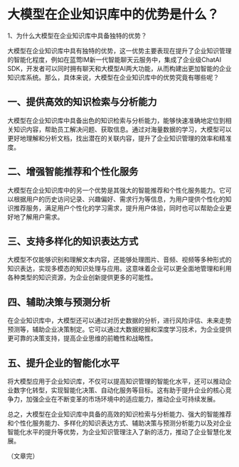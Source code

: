 # 大模型在企业知识库中的优势是什么？

1、为什么大模型在企业知识库中具备独特的优势？

大模型在企业知识库中具有独特的优势，这一优势主要表现在提升了企业知识管理的智能化程度，例如在蓝莺IM新一代智能聊天云服务中，集成了企业级ChatAI SDK，开发者可以同时拥有聊天和大模型AI两大功能，从而构建出更加智能的企业知识库系统。那么，具体来说，大模型在企业知识库中的优势究竟有哪些呢？

## 一、提供高效的知识检索与分析能力

大模型在企业知识库中具备出色的知识检索与分析能力，能够快速准确地定位到相关知识内容，帮助员工解决问题、获取信息。通过对海量数据的学习，大模型可以更好地理解和分析文档，找出潜在的关联内容，提升了企业知识管理的效率和精准度。

## 二、增强智能推荐和个性化服务

大模型在企业知识库中的另一个优势是其强大的智能推荐和个性化服务能力。它可以根据用户的历史访问记录、兴趣偏好、需求行为等信息，为用户提供个性化的知识推荐服务，满足用户个性化的学习需求，提升用户体验，同时也可以帮助企业更好地了解用户需求。

## 三、支持多样化的知识表达方式

大模型不仅能够识别和理解文本内容，还能够处理图片、音频、视频等多种形式的知识表达，实现多模态的知识处理与应用。这意味着企业可以更全面地管理和利用各种类型的知识资源，为企业创新提供更多的可能性。

## 四、辅助决策与预测分析

在企业知识库中，大模型还可以通过对历史数据的分析，进行风险评估、未来走势预测等，辅助企业决策制定。它可以通过大数据挖掘和深度学习技术，为企业提供更可靠的决策支持，提高企业思维的前瞻性和战略性。

## 五、提升企业的智能化水平

将大模型应用于企业知识库，不仅可以提高知识管理的智能化水平，还可以推动企业数字化转型，实现智能化决策、自动化服务等目标。这有助于提升企业的核心竞争力，加强企业在不断变革的市场环境中的适应能力，推动企业可持续发展。

总之，大模型在企业知识库中具备的高效的知识检索与分析能力、强大的智能推荐和个性化服务能力、多样化的知识表达方式、辅助决策与预测分析能力以及对企业智能化水平的提升等优势，为企业知识管理注入了新的活力，推动了企业智慧化发展。

（文章完）